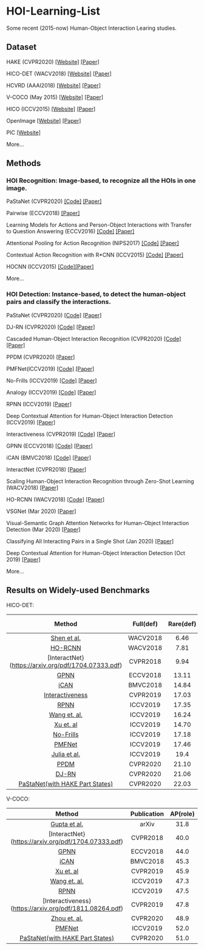 # HOI-Learning-List
Some recent (2015-now) Human-Object Interaction Learing studies.

## Dataset
HAKE (CVPR2020) [[Website]](http://hake-mvig.cn/home/) [[Paper]](https://arxiv.org/pdf/1904.06539.pdf)

HICO-DET (WACV2018) [[Website]](http://www-personal.umich.edu/~ywchao/hico/) [[Paper]](http://www-personal.umich.edu/~ywchao/publications/chao_wacv2018.pdf)

HCVRD (AAAI2018) [[Website]](https://bitbucket.org/jingruixiaozhuang/hcvrd-a-benchmark-for-large-scale-human-centered-visual/src/master/) [[Paper]](https://pdfs.semanticscholar.org/c94f/1aaf62f87d97dd579cb6451cb9149fb4967d.pdf)

V-COCO (May 2015) [[Website]](https://github.com/s-gupta/v-coco) [[Paper]](https://arxiv.org/pdf/1505.04474.pdf)

HICO (ICCV2015) [[Website]](http://www-personal.umich.edu/~ywchao/hico/) [[Paper]](http://www-personal.umich.edu/~ywchao/publications/chao_iccv2015.pdf)

OpenImage [[Website]](https://visualgenome.org/) [[Paper]](https://arxiv.org/abs/1602.07332)

PIC [[Website]](http://picdataset.com/challenge/index/)

More...

## Methods

### HOI Recognition: Image-based, to recognize all the HOIs in one image.

PaStaNet (CVPR2020) [[Code]]() [[Paper]]() 

Pairwise (ECCV2018) [[Paper]](http://openaccess.thecvf.com/content_ECCV_2018/papers/Haoshu_Fang_Pairwise_Body-Part_Attention_ECCV_2018_paper.pdf)

Learning Models for Actions and Person-Object Interactions with Transfer to Question Answering (ECCV2016) [[Code]](https://uofi.box.com/s/yflrqbser1r5m3iez1satkprawmsouag) [[Paper]](https://arxiv.org/pdf/1604.04808.pdf)

Attentional Pooling for Action Recognition (NIPS2017) [[Code]](https://github.com/rohitgirdhar/AttentionalPoolingAction) [[Paper]](https://arxiv.org/pdf/1711.01467.pdf)

Contextual Action Recognition with R\*CNN (ICCV2015) [[Code]](https://github.com/gkioxari/RstarCNN) [[Paper]](https://arxiv.org/pdf/1505.01197.pdf)

HOCNN (ICCV2015) [[Code]](https://github.com/ywchao/hico_benchmark)[[Paper]](http://www-personal.umich.edu/~ywchao/publications/chao_iccv2015.pdf)

More...

### HOI Detection: Instance-based, to detect the human-object pairs and classify the interactions.

PaStaNet (CVPR2020) [[Code]]() [[Paper]]()

DJ-RN (CVPR2020) [[Code]]() [[Paper]]()

Cascaded Human-Object Interaction Recognition (CVPR2020) [[Code]](https://github.com/tfzhou/C-HOI) [[Paper]](https://arxiv.org/pdf/2003.04262.pdf)

PPDM (CVPR2020) [[Paper]](https://arxiv.org/pdf/1912.12898.pdf)

PMFNet(ICCV2019) [[Code]](https://github.com/bobwan1995/PMFNet) [[Paper]](https://arxiv.org/abs/1909.08453)

No-Frills (ICCV2019) [[Code]](https://github.com/BigRedT/no_frills_hoi_det) [[Paper]](http://tanmaygupta.info/assets/img/no_frills/paper.pdf)

Analogy (ICCV2019) [[Code]](https://github.com/jpeyre/analogy) [[Paper]](https://www.di.ens.fr/willow/research/analogy/paper.pdf)

RPNN (ICCV2019) [[Paper]](http://openaccess.thecvf.com/content_ICCV_2019/papers/Zhou_Relation_Parsing_Neural_Network_for_Human-Object_Interaction_Detection_ICCV_2019_paper.pdf)

Deep Contextual Attention for Human-Object Interaction Detection (ICCV2019) [[Paper]](http://openaccess.thecvf.com/content_ICCV_2019/papers/Wang_Deep_Contextual_Attention_for_Human-Object_Interaction_Detection_ICCV_2019_paper.pdf)

Interactiveness (CVPR2019) [[Code]](https://github.com/DirtyHarryLYL/Transferable-Interactiveness-Network) [[Paper]](https://arxiv.org/pdf/1811.08264.pdf)

GPNN (ECCV2018) [[Code]](https://github.com/SiyuanQi/gpnn) [[Paper]](https://arxiv.org/pdf/1808.07962.pdf)

iCAN (BMVC2018) [[Code]](https://github.com/vt-vl-lab/iCAN) [[Paper]](https://arxiv.org/pdf/1808.10437.pdf)

InteractNet (CVPR2018) [[Paper]](https://arxiv.org/pdf/1704.07333.pdf)

Scaling Human-Object Interaction Recognition through Zero-Shot Learning (WACV2018) [[Paper]](http://vision.stanford.edu/pdf/shen2018wacv.pdf)

HO-RCNN (WACV2018) [[Code]](https://github.com/ywchao/ho-rcnn) [[Paper]](http://www-personal.umich.edu/~ywchao/publications/chao_wacv2018.pdf)

VSGNet (Mar 2020) [[Paper]](https://vision.ece.ucsb.edu/sites/default/files/publications/vsgnet_spatial_attention_network_for_detecting_human_object_interactions_using_graph_convolutions_0.pdf)

Visual-Semantic Graph Attention Networks for Human-Object Interaction Detection (Mar 2020) [[Paper]](https://arxiv.org/pdf/2001.02302.pdf)

Classifying All Interacting Pairs in a Single Shot (Jan 2020) [[Paper]](https://arxiv.org/pdf/2001.04360.pdf)

Deep Contextual Attention for Human-Object Interaction Detection (Oct 2019) [[Paper]](https://arxiv.org/pdf/1910.07721.pdf)

More...

## Results on Widely-used Benchmarks

HICO-DET:

|Method| Full(def) | Rare(def) | None-Rare(def)| Full(ko) | Rare(ko) | None-Rare(ko) |
|:---:|:---:|:---:|:---:|:---:|:---:|:---:|
|[Shen et al.](http://vision.stanford.edu/pdf/shen2018wacv.pdf)| WACV2018 |  6.46 | 4.24 | 7.12| - | - | - |
|[HO-RCNN](http://www-personal.umich.edu/~ywchao/publications/chao_wacv2018.pdf)| WACV2018 | 7.81|  5.37|  8.54|  10.41|  8.94 | 10.85 |
|[InteractNet}(https://arxiv.org/pdf/1704.07333.pdf)| CVPR2018 |  9.94|  7.16 | 10.77| - | - |-|
|[GPNN](https://arxiv.org/pdf/1808.07962.pdf)| ECCV2018 |  13.11 | 9.34 | 14.23| - | - |-|
|[iCAN](https://arxiv.org/pdf/1808.10437.pdf)| BMVC2018 | 14.84|  10.45 | 16.15 | 16.26  | 11.33| 17.73 |
|[Interactiveness](https://arxiv.org/pdf/1811.08264.pdf)| CVPR2019 | 17.03 | 13.42| 18.11| 19.17| 15.51|20.26|
|[RPNN](http://openaccess.thecvf.com/content_ICCV_2019/papers/Zhou_Relation_Parsing_Neural_Network_for_Human-Object_Interaction_Detection_ICCV_2019_paper.pdf)|ICCV2019|17.35| 12.78| 18.71|
|[Wang et. al.](http://openaccess.thecvf.com/content_ICCV_2019/papers/Wang_Deep_Contextual_Attention_for_Human-Object_Interaction_Detection_ICCV_2019_paper.pdf)|ICCV2019|16.24 |11.16| 17.75| 17.73| 12.78| 19.21|
|[Xu et. al](https://www-users.cs.umn.edu/~qzhao/publications/pdf/xu2019cvpr.pdf)|ICCV2019|14.70 |13.26| 15.13|-|-|-|
|[No-Frills](http://tanmaygupta.info/assets/img/no_frills/paper.pdf)| ICCV2019 | 17.18 |12.17| 18.68 |-|-|-|
|[PMFNet](https://arxiv.org/pdf/1909.08453.pdf)| ICCV2019 | 17.46| 15.65| 18.00| 20.34| 17.47| 21.20|
|[Julia et al.](https://www.di.ens.fr/willow/research/analogy/paper.pdf)| ICCV2019 | 19.4 |14.6| 20.9|-|-|-|
|[PPDM](https://arxiv.org/pdf/1912.12898.pdf)|CVPR2020|21.10 |14.46| 23.09| -|-|-|
|[DJ-RN]()| CVPR2020 | 21.06 |17.67 |22.07| 23.48| 20.00 |24.56|
|[PaStaNet(with HAKE Part States)]()| CVPR2020 | 22.03|19.86|22.68|24.26|22.37|24.82}|


V-COCO:

|Method| Publication | AP(role) |
|:---:|:---:|:---:|
|[Gupta et al.](https://arxiv.org/pdf/1505.04474.pdf)|arXiv| 31.8|
|[InteractNet}(https://arxiv.org/pdf/1704.07333.pdf)|CVPR2018|40.0|
|[GPNN](https://arxiv.org/pdf/1808.07962.pdf)|ECCV2018|44.0|
|[iCAN](https://arxiv.org/pdf/1808.10437.pdf)| BMVC2018 | 45.3| 
|[Xu et. al](https://www-users.cs.umn.edu/~qzhao/publications/pdf/xu2019cvpr.pdf)| CVPR2019| 45.9|
|[Wang et. al.](http://openaccess.thecvf.com/content_ICCV_2019/papers/Wang_Deep_Contextual_Attention_for_Human-Object_Interaction_Detection_ICCV_2019_paper.pdf)| ICCV2019|47.3|
|[RPNN](http://openaccess.thecvf.com/content_ICCV_2019/papers/Zhou_Relation_Parsing_Neural_Network_for_Human-Object_Interaction_Detection_ICCV_2019_paper.pdf)|ICCV2019|47.5|
|[Interactiveness}(https://arxiv.org/pdf/1811.08264.pdf)| CVPR2019 | 47.8| 
|[Zhou et. al.](https://arxiv.org/pdf/2003.04262.pdf) |CVPR2020|48.9|
|[PMFNet](https://arxiv.org/pdf/1909.08453.pdf)|ICCV2019|52.0|
|[PaStaNet(with HAKE Part States)]()| CVPR2020 | 51.0| 
